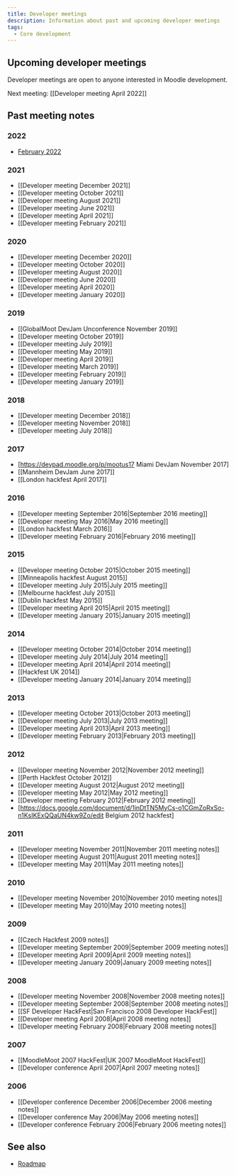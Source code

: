 ```yaml
---
title: Developer meetings
description: Information about past and upcoming developer meetings
tags:
  - Core development
---
```


## Upcoming developer meetings

Developer meetings are open to anyone interested in Moodle development.

Next meeting: [[Developer meeting April 2022]]

## Past meeting notes
### 2022
- [February 2022](./meetings/202202)

### 2021
- [[Developer meeting December 2021]]
- [[Developer meeting October 2021]]
- [[Developer meeting August 2021]]
- [[Developer meeting June 2021]]
- [[Developer meeting April 2021]]
- [[Developer meeting February 2021]]

### 2020
- [[Developer meeting December 2020]]
- [[Developer meeting October 2020]]
- [[Developer meeting August 2020]]
- [[Developer meeting June 2020]]
- [[Developer meeting April 2020]]
-  [[Developer meeting January 2020]]

### 2019
- [[GlobalMoot DevJam Unconference November 2019]]
- [[Developer meeting October 2019]]
- [[Developer meeting July 2019]]
- [[Developer meeting May 2019]]
- [[Developer meeting April 2019]]
- [[Developer meeting March 2019]]
- [[Developer meeting February 2019]]
- [[Developer meeting January 2019]]

### 2018
- [[Developer meeting December 2018]]
- [[Developer meeting November 2018]]
- [[Developer meeting July 2018]]

### 2017
- [https://devpad.moodle.org/p/mootus17 Miami DevJam November 2017]
- [[Mannheim DevJam June 2017]]
- [[London hackfest April 2017]]

### 2016
- [[Developer meeting September 2016|September 2016 meeting]]
- [[Developer meeting May 2016|May 2016 meeting]]
- [[London hackfest March 2016]]
- [[Developer meeting February 2016|February 2016 meeting]]

### 2015
- [[Developer meeting October 2015|October 2015 meeting]]
- [[Minneapolis hackfest August 2015]]
- [[Developer meeting July 2015|July 2015 meeting]]
- [[Melbourne hackfest July 2015]]
- [[Dublin hackfest May 2015]]
- [[Developer meeting April 2015|April 2015 meeting]]
- [[Developer meeting January 2015|January 2015 meeting]]

### 2014
- [[Developer meeting October 2014|October 2014 meeting]]
- [[Developer meeting July 2014|July 2014 meeting]]
- [[Developer meeting April 2014|April 2014 meeting]]
- [[Hackfest UK 2014]]
- [[Developer meeting January 2014|January 2014 meeting]]

### 2013
- [[Developer meeting October 2013|October 2013 meeting]]
- [[Developer meeting July 2013|July 2013 meeting]]
- [[Developer meeting April 2013|April 2013 meeting]]
- [[Developer meeting February 2013|February 2013 meeting]]

### 2012
- [[Developer meeting November 2012|November 2012 meeting]]
- [[Perth Hackfest October 2012]]
- [[Developer meeting August 2012|August 2012 meeting]]
- [[Developer meeting May 2012|May 2012 meeting]]
- [[Developer meeting February 2012|February 2012 meeting]]
- [https://docs.google.com/document/d/1inDtTN5MyCs-o1CGmZoRxSo-n1KsIKExQQaUN4kw9Zo/edit Belgium 2012 hackfest]

### 2011
- [[Developer meeting November 2011|November 2011 meeting notes]]
- [[Developer meeting August 2011|August 2011 meeting notes]]
- [[Developer meeting May 2011|May 2011 meeting notes]]

### 2010
- [[Developer meeting November 2010|November 2010 meeting notes]]
- [[Developer meeting May 2010|May 2010 meeting notes]]

### 2009
- [[Czech Hackfest 2009 notes]]
- [[Developer meeting September 2009|September 2009 meeting notes]]
- [[Developer meeting April 2009|April 2009 meeting notes]]
- [[Developer meeting January 2009|January 2009 meeting notes]]

### 2008
- [[Developer meeting November 2008|November 2008 meeting notes]]
- [[Developer meeting September 2008|September 2008 meeting notes]]
- [[SF Developer HackFest|San Francisco 2008 Developer HackFest]]
- [[Developer meeting April 2008|April 2008 meeting notes]]
- [[Developer meeting February 2008|February 2008 meeting notes]]

### 2007
- [[MoodleMoot 2007 HackFest|UK 2007 MoodleMoot HackFest]]
- [[Developer conference April 2007|April 2007 meeting notes]]

### 2006
- [[Developer conference December 2006|December 2006 meeting notes]]
- [[Developer conference May 2006|May 2006 meeting notes]]
- [[Developer conference February 2006|February 2006 meeting notes]]

## See also

- [Roadmap](../community/roadmap.md)
